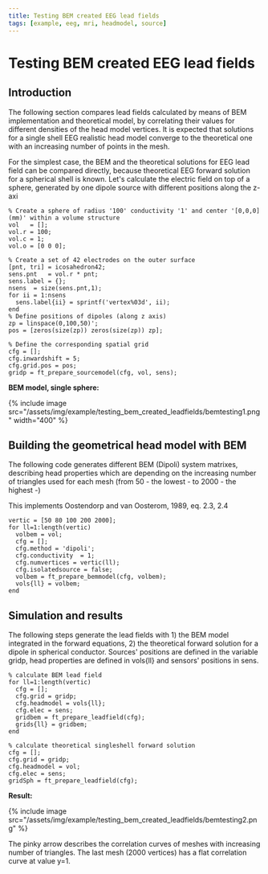 ```yaml
---
title: Testing BEM created EEG lead fields
tags: [example, eeg, mri, headmodel, source]
---
```


# Testing BEM created EEG lead fields

## Introduction
The following section compares lead fields calculated by means of BEM implementation and theoretical model, by correlating their values for different densities of the head model vertices. It is expected that solutions for a single shell EEG realistic head model converge to the theoretical one with an increasing number of points in the mesh.

For the simplest case, the BEM and the theoretical solutions for EEG lead field can be compared directly, because theoretical EEG forward solution for a spherical shell is known. Let's calculate the electric field on top of a sphere, generated by one dipole source with different positions along the z-axi

	% Create a sphere of radius '100' conductivity '1' and center '[0,0,0] (mm)' within a volume structure
	vol   = [];
	vol.r = 100;
	vol.c = 1;
	vol.o = [0 0 0];

	% Create a set of 42 electrodes on the outer surface
	[pnt, tri] = icosahedron42;
	sens.pnt   = vol.r * pnt;
	sens.label = {};
	nsens  = size(sens.pnt,1);
	for ii = 1:nsens
	  sens.label{ii} = sprintf('vertex%03d', ii);
	end
	% Define positions of dipoles (along z axis)
	zp = linspace(0,100,50)';
	pos = [zeros(size(zp)) zeros(size(zp)) zp];

	% Define the corresponding spatial grid
	cfg = [];
	cfg.inwardshift = 5;
	cfg.grid.pos = pos;
	gridp = ft_prepare_sourcemodel(cfg, vol, sens);

**BEM model, single sphere:**

{% include image src="/assets/img/example/testing_bem_created_leadfields/bemtesting1.png" width="400" %}

## Building the geometrical head model with BEM

The following code generates different BEM (Dipoli) system matrixes, describing head properties which are depending on the increasing number of triangles used for each mesh (from 50 - the lowest - to 2000 - the highest -)

This implements Oostendorp and van Oosterom, 1989, eq. 2.3, 2.4


	vertic = [50 80 100 200 2000];
	for ll=1:length(vertic)
	  volbem = vol;
	  cfg = [];
	  cfg.method = 'dipoli';
	  cfg.conductivity  = 1;
	  cfg.numvertices = vertic(ll);
	  cfg.isolatedsource = false;
	  volbem = ft_prepare_bemmodel(cfg, volbem);
	  vols{ll} = volbem;
	end



## Simulation and results

The following steps generate the lead fields with 1) the BEM model integrated in the forward equations,
2) the theoretical forward solution for a dipole in spherical conductor. Sources' positions are defined in the variable gridp, head properties are defined in vols{ll} and sensors' positions in sens.

	% calculate BEM lead field
	for ll=1:length(vertic)
	  cfg = [];
	  cfg.grid = gridp;
	  cfg.headmodel = vols{ll};
	  cfg.elec = sens;
	  gridbem = ft_prepare_leadfield(cfg);
	  grids{ll} = gridbem;
	end

	% calculate theoretical singleshell forward solution
	cfg = [];
	cfg.grid = gridp;
	cfg.headmodel = vol;
	cfg.elec = sens;
	gridSph = ft_prepare_leadfield(cfg);

**Result:**

{% include image src="/assets/img/example/testing_bem_created_leadfields/bemtesting2.png" %}

The pinky arrow describes the correlation curves of meshes with increasing number of triangles. The last mesh (2000 vertices) has a flat correlation curve at value y=1.
